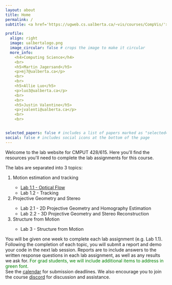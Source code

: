 ```yaml
---
layout: about
title: Home
permalink: /
subtitle: <a href='https://ugweb.cs.ualberta.ca/~vis/courses/CompVis/'>Back to course website</a>

profile:
  align: right
  image: ualbertalogo.png
  image_circular: false # crops the image to make it circular
  more_info: 
    <h4>Computing Science</h4>
    <br>
    <h5>Martin Jagersand</h5>
    <p>mj7@ualberta.ca</p>
    <br>
    <br>
    <h5>Allie Luo</h5>
    <p>luo3@ualberta.ca</p>
    <br>
    <br>
    <h5>Justin Valentine</h5>
    <p>jvalenti@ualberta.ca</p>
    <br>
    <br>


selected_papers: false # includes a list of papers marked as "selected={true}"
social: false # includes social icons at the bottom of the page
---
```


Welcome to the lab website for CMPUT 428/615. Here you'll find the resources you'll need to complete the lab assignments for this course.

The labs are separated into 3 topics: 
<ol>
  <li>Motion estimation and tracking</li>
  <ul>
    <li>
    <a href= '{{ site.baseurl | prepend: site.url | append: '/labs/opticalflow' }}'>Lab 1.1 - Optical Flow</a>
    </li>
    <li>Lab 1.2 - Tracking</li>
  </ul>
  <li>Projective Geometry and Stereo</li>
  <ul>
    <li>Lab 2.1 - 2D Projective Geometry and Homography Estimation</li>
    <li>Lab 2.2 - 3D Projective Geometry and Stereo Reconstruction</li>
  </ul>
  <li>Structure from Motion</li>
  <ul>
    <li>Lab 3 - Structure from Motion</li>
  </ul>
</ol>
You will be given one week to complete each lab assignment (e.g. Lab 1.1). Following the completion of each topic, you will submit a report and demo your code in the next lab session.
Reports are to include answers to the written response questions in each lab assignment, as well as any results we ask for.
<font color ='green'>For grad students, we will include additional items to address in green font.</font>
<br>
See the <a href='https://ugweb.cs.ualberta.ca/~vis/courses/CompVis/calendar.htm'>calendar</a> for submission deadlines. We also encourage you to join the course <a href='https://discord.gg/jjkNU8SGwP'>discord</a> for discussion and assistance.
